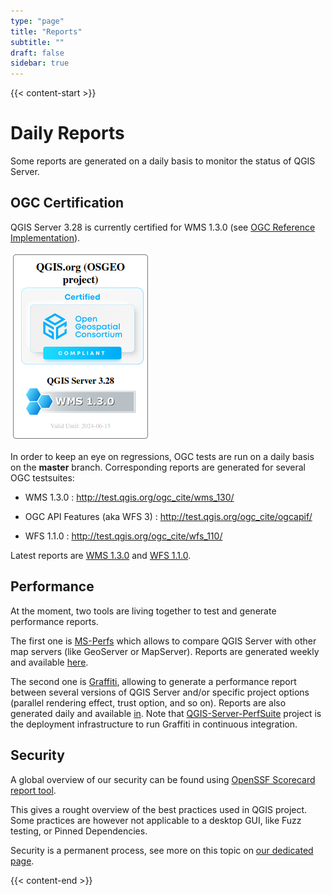 ```yaml
---
type: "page"
title: "Reports"
subtitle: ""
draft: false
sidebar: true
---
```


{{< content-start  >}}

# Daily Reports

Some reports are generated on a daily basis to monitor the status of QGIS Server.

## OGC Certification

QGIS Server 3.28 is currently certified for WMS 1.3.0 (see [OGC Reference Implementation](http://www.opengeospatial.org/resource/products)).

![](qgis_server_wms_ogc_badge.png)

In order to keep an eye on regressions, OGC tests are run on a daily basis on the **master** branch. Corresponding reports are generated for several OGC testsuites:

- WMS 1.3.0 : http://test.qgis.org/ogc_cite/wms_130/

- OGC API Features (aka WFS 3) : http://test.qgis.org/ogc_cite/ogcapif/

- WFS 1.1.0 : http://test.qgis.org/ogc_cite/wfs_110/


Latest reports are [WMS 1.3.0](http://test.qgis.org/ogc_cite/wms_130/latest/report.html) and [WFS 1.1.0](http://test.qgis.org/ogc_cite/wfs_110/latest/report.html).

## Performance

At the moment, two tools are living together to test and generate performance reports.

The first one is [MS-Perfs](https://github.com/camptocamp/ms_perfs) which allows to compare QGIS Server with other map servers (like GeoServer or MapServer). Reports are generated weekly and available [here](http://test.qgis.org/perf_test/ms_perf/).

The second one is [Graffiti](https://github.com/pblottiere/graffiti), allowing to generate a performance report between several versions of QGIS Server and/or specific project options (parallel rendering effect, trust option, and so on). Reports are also generated daily and available [in](http://test.qgis.org/perf_test/graffiti/). Note that [QGIS-Server-PerfSuite](https://github.com/Oslandia/QGIS-Server-PerfSuite) project is the deployment infrastructure to run Graffiti in continuous integration.

## Security

A global overview of our security can be found using [OpenSSF Scorecard report tool](https://securityscorecards.dev/viewer/?uri=github.com/qgis/QGIS).  

This gives a rought overview of the best practices used in QGIS project. Some practices are however not applicable to a desktop GUI, like Fuzz testing, or Pinned Dependencies.

Security is a permanent process, see more on this topic on [our dedicated page](/resources/support/security/).


{{< content-end >}}
